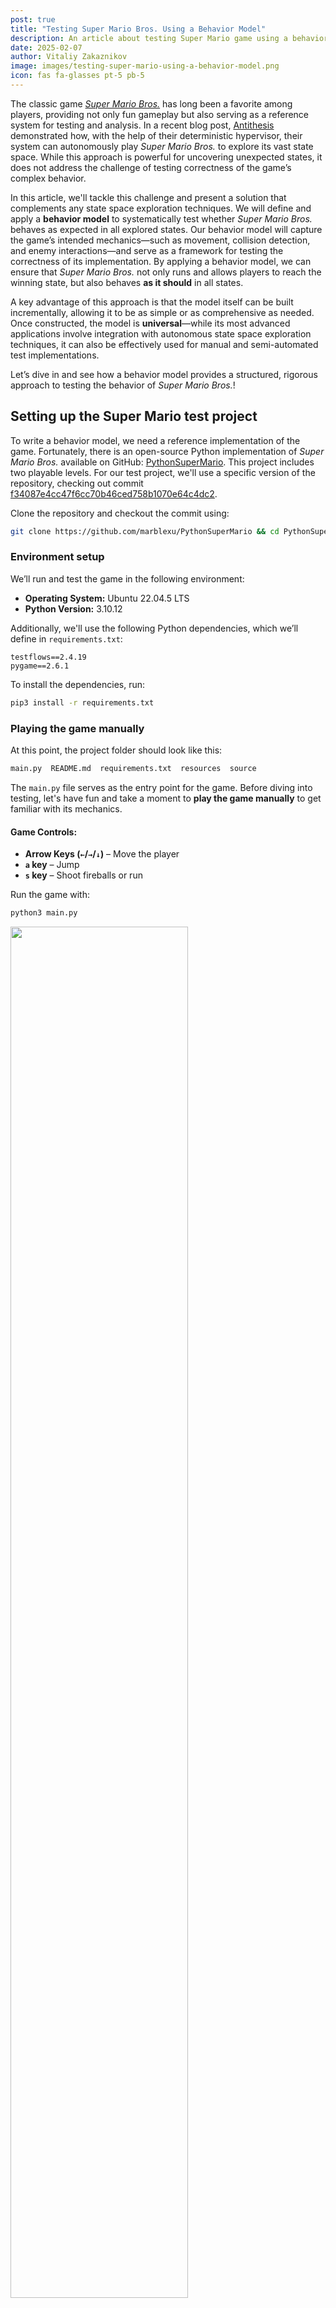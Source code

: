 ```yaml
---
post: true
title: "Testing Super Mario Bros. Using a Behavior Model"
description: An article about testing Super Mario game using a behavior model. 
date: 2025-02-07
author: Vitaliy Zakaznikov
image: images/testing-super-mario-using-a-behavior-model.png
icon: fas fa-glasses pt-5 pb-5
---
```


The classic game [*Super Mario Bros.*](https://en.wikipedia.org/wiki/Super_Mario_Bros.) has long been a favorite among players, providing not only fun gameplay but also serving as a reference system for testing and analysis. In a recent blog post, [Antithesis](https://antithesis.com/blog/sdtalk/) demonstrated how, with the help of their deterministic hypervisor, their system can autonomously play *Super Mario Bros.* to explore its vast state space. While this approach is powerful for uncovering unexpected states, it does not address the challenge of testing correctness of the game’s complex behavior.  

In this article, we'll tackle this challenge and present a solution that complements any state space exploration techniques. We will define and apply a **behavior model** to systematically test whether *Super Mario Bros.* behaves as expected in all explored states. Our behavior model will capture the game’s intended mechanics—such as movement, collision detection, and enemy interactions—and serve as a framework for testing the correctness of its implementation. By applying a behavior model, we can ensure that *Super Mario Bros.* not only runs and allows players to reach the winning state, but also behaves **as it should** in all states.<!-- more -->  

A key advantage of this approach is that the model itself can be built incrementally, allowing it to be as simple or as comprehensive as needed. Once constructed, the model is **universal**—while its most advanced applications involve integration with autonomous state space exploration techniques, it can also be effectively used for manual and semi-automated test implementations.  

Let’s dive in and see how a behavior model provides a structured, rigorous approach to testing the behavior of *Super Mario Bros.*!

## Setting up the Super Mario test project

To write a behavior model, we need a reference implementation of the game. Fortunately, there is an open-source Python implementation of *Super Mario Bros.* available on GitHub: [PythonSuperMario](https://github.com/marblexu/PythonSuperMario). This project includes two playable levels. For our test project, we'll use a specific version of the repository, checking out commit [f34087e4cc47f6cc70b46ced758b1070e64c4dc2](https://github.com/marblexu/PythonSuperMario/commit/f34087e4cc47f6cc70b46ced758b1070e64c4dc2).

Clone the repository and checkout the commit using:

```bash
git clone https://github.com/marblexu/PythonSuperMario && cd PythonSuperMario && git checkout f34087e4cc47f6cc70b46ced758b1070e64c4dc2
```

### Environment setup

We’ll run and test the game in the following environment:

- **Operating System:** Ubuntu 22.04.5 LTS
- **Python Version:** 3.10.12

Additionally, we'll use the following Python dependencies, which we’ll define in `requirements.txt`:

```text
testflows==2.4.19
pygame==2.6.1
```

To install the dependencies, run:

```bash
pip3 install -r requirements.txt
```

### Playing the game manually

At this point, the project folder should look like this:

```bash
main.py  README.md  requirements.txt  resources  source
```

The `main.py` file serves as the entry point for the game. Before diving into testing, let's have fun and take a moment to **play the game manually** to get familiar with its mechanics.

#### **Game Controls:**
- **Arrow Keys (`←`/`→`/`↓`)** – Move the player  
- **`a` key** – Jump  
- **`s` key** – Shoot fireballs or run  

Run the game with:

```bash
python3 main.py
```

<div class="text-center">
<img style="width: 75%" src="/images/testing-super-mario-using-a-behavior-model-pic-1.gif">
<div class="text-secondary text-bold"><br>Super Mario: Playing the game manually</div>
</div><br>

## Understanding the game architecture

Before we can integrate *PythonSuperMario* for testing, we need a basic understanding of its architecture. The game's execution starts in [source/main.py](https://github.com/marblexu/PythonSuperMario/blob/master/source/main.py), where the [main()](https://github.com/marblexu/PythonSuperMario/blob/master/source/main.py#L8) function initializes the game structure:

```python
def main():
    game = tools.Control()
    state_dict = {c.MAIN_MENU: main_menu.Menu(),
                  c.LOAD_SCREEN: load_screen.LoadScreen(),
                  c.LEVEL: level.Level(),
                  c.GAME_OVER: load_screen.GameOver(),
                  c.TIME_OUT: load_screen.TimeOut()}
    game.setup_states(state_dict, c.MAIN_MENU)
    game.main()
```

### Game as a state machine

The game is implemented as an explicit **state-driven system**, where different **states** represent major phases of execution. These include:

- **[MAIN_MENU](https://github.com/marblexu/PythonSuperMario/blob/master/source/states/main_menu.py#L9)** – The game's main menu.
- **[LOAD_SCREEN](https://github.com/marblexu/PythonSuperMario/blob/master/source/states/load_screen.py#L7)** – The load screen.
- **[LEVEL](https://github.com/marblexu/PythonSuperMario/blob/master/source/states/level.py#L11)** – The active gameplay state where the player interacts with the game world.
- **[GAME_OVER](https://github.com/marblexu/PythonSuperMario/blob/master/source/states/load_screen.py#L39)** – The state when the player loses all lives.
- **[TIME_OUT](https://github.com/marblexu/PythonSuperMario/blob/master/source/states/load_screen.py#L50)** – The state when the level timer runs out (a type of load screen).

<div class="text-center">
<img style="width: 75%" src="/images/testing-super-mario-using-a-behavior-model-pic-2.png">
<div class="text-secondary text-bold"><br>Super Mario: State Classes</div>
</div><br>


Each of these is a subclass of the [State class](https://github.com/marblexu/PythonSuperMario/blob/master/source/tools.py#L15), which implements the state machine architecture. The transitions between states are managed using the [`next` attribute](https://github.com/marblexu/PythonSuperMario/blob/master/source/tools.py#L20), which determines the upcoming game state.

### The actual game states

However, these states are actually not states but represent clusters of **states**, each of which contains its own **actual states**. These **actual states** are defined by the specific values of the attributes of these `State` classes. You can think of them like shown in the following diagram. However, the transition edges between states are relative. In the real system, we don't really know which transitions are possible. Some of these transitions might be a bug!

<div class="text-center">
<img style="width: 75%" src="/images/testing-super-mario-using-a-behavior-model-pic-3.png">
<div class="text-secondary text-bold"><br>Super Mario: Clusters of States (transition lines are random)</div>
</div><br>

#### The MAIN_MENU state class

For example, the **[MAIN_MENU](https://github.com/marblexu/PythonSuperMario/blob/master/source/states/main_menu.py#L9)** `State class` defines many states, determined by its attributes, such as:

- **`persist`** – Stores persistent game information that is [passed between states](https://github.com/marblexu/PythonSuperMario/blob/master/source/tools.py#L62) during transitions. It contains:
  - `COIN_TOTAL`, `SCORE`, `LIVES`, `TOP_SCORE`, `CURRENT_TIME`, `LEVEL_NUM`, `PLAYER_NAME`
- **`game_info`** – Holds the current game's information (set equal to `persist`).
- **`overhead_info`** – Manages the display of overhead game information, initialized as an instance of the `Info` class with `game_info` and `MAIN_MENU` as parameters.
- **`viewport`** – Manages the visible portion of the game world in the main menu.
- **`background`** – Handles the background setup for the main menu; initialized in the `setup_background()` method.
- **`player_list` and `player_index`** – Represent the selectable player characters in the main menu; initialized in the `setup_player()` method.
- **`cursor`** – Manages the menu selection cursor; initialized in the `setup_cursor()` method.

These attributes are primarily initialized in the [`startup()` method](https://github.com/marblexu/PythonSuperMario/blob/master/source/states/main_menu.py#L21), which is called when the `Menu` class is instantiated.

A crucial detail to note is that **the game does not have just five states**! In reality, the number of possible states is far greater because each `State` class has multiple attributes whose values define distinct actual states. 

> Don't be misled by the class name `State`, which can create confusion—it does not represent a singular game state but rather a structure that implements multiple possible states through its attributes.

Understanding this distinction is key to bridging the gap between the code and the state machine representation of the system under test. Effective testing relies on exploring as many states and transitions of this state machine as possible to ensure comprehensive coverage.


#### The LEVEL state class

The **MAIN_MENU** `State class` has a lot of attributes, but as expected the **[LEVEL](https://github.com/marblexu/PythonSuperMario/blob/master/source/states/level.py#L11)** `State class` that implements the actual
gameplay is even more complex as can be judged by its [startup() method](https://github.com/marblexu/PythonSuperMario/blob/master/source/states/level.py#L16) which initializes this class and sets the attributes that implements possible state that this class implements.

```python
 def startup(self, current_time, persist):
    self.game_info = persist
    self.persist = self.game_info
    self.game_info[c.CURRENT_TIME] = current_time
    self.death_timer = 0
    self.castle_timer = 0
    
    self.moving_score_list = []
    self.overhead_info = info.Info(self.game_info, c.LEVEL)
    self.load_map()
    self.setup_background()
    self.setup_maps()
    self.ground_group = self.setup_collide(c.MAP_GROUND)
    self.step_group = self.setup_collide(c.MAP_STEP)
    self.setup_pipe()
    self.setup_slider()
    self.setup_static_coin()
    self.setup_brick_and_box()
    self.setup_player()
    self.setup_enemies()
    self.setup_checkpoints()
    self.setup_flagpole()
    self.setup_sprite_groups()
```

Here's a brief overview of its key functions:

* **Initialize Game Information**: It assigns the `persist` dictionary to both `self.game_info` and `self.persist`, ensuring that persistent game data is maintained and can be passed across states.

* **Reset Timers**: Adds and initializes `death_timer` and `castle_timer` to `0`, preparing these timers for the level.

* **Initialize Overhead Display Information**: Sets up the overhead display information for the level.

* **Load Level Assets**: It calls several setup methods to load and initialize various level components, including:

    * `load_map()`: Loads the level map data.
    * `setup_background()`: Prepares the background graphics.
    * `setup_maps()`: Configures additional map settings.
    * `setup_collide()`: Sets up collision detection for ground and steps.
    * `setup_pipe()`: Initializes pipes within the level.
    * `setup_slider()`: Sets up sliding platforms or elements.
    * `setup_static_coin()`: Places static coins in the level.
    * `setup_brick_and_box()`: Configures bricks and boxes.
    * `setup_player()`: Initializes the player character.
    * `setup_enemies()`: Spawns enemies in the level.
    * `setup_checkpoints()`: Establishes checkpoints for progress tracking.
    * `setup_flagpole()`: Sets up the flagpole at the end of the level.
    * `setup_sprite_groups()`: Organizes sprites into groups for efficient management. Where a **sprite** is a 2D image or animation used in video games to represent characters, objects, and other visual elements. 

By executing these steps, the startup method ensures that all necessary components and settings are properly initialized defining the initial state, allowing the level to function correctly within the game.
The large number of possible states allowed by the **LEVEL** `State class` is what makes testing
the game a challenge. Nonetheless, the state-driven architecture of the game is clearly evident. 

The game's state-driven code architecture is well-aligned with **behavior model-based testing**, where **behavior** is defined as a sequence of states. Our model will compute the expected values in the **current state** based on the sequence of **previous states** (the system’s history). By leveraging this structure, we can systematically validate that the game behaves as intended as the game transitions between states.

> Note that state machine representation applies in general to any software even when the implementation
is not explicitly defined using state-driven code.

### The game loop and state transitions

The transition of game states is handled by the [`Control` class](https://github.com/marblexu/PythonSuperMario/blob/master/source/tools.py#L35), which defines the frames per second (FPS) — the theoretical [frequency](https://github.com/marblexu/PythonSuperMario/blob/master/source/tools.py#L78) at which the game loop executes.

The [game loop](https://github.com/marblexu/PythonSuperMario/blob/master/source/tools.py#L73) itself is very simple as shown below:

```python
    def main(self):
        while not self.done:
            self.event_loop()
            self.update()
            pg.display.update()
            self.clock.tick(self.fps)
```

The game loop operates in discrete time steps, where each tick of the clock produces a new frame. The FPS value determines the number of frames generated per second, with each frame representing the game's state at a specific point in time. While the game might appear to run continuously, it is actually discrete, advancing in small, well-defined steps. Here is a graphical representation of the loop’s actions along with their descriptions:

<div class="text-center">
<img style="width: 75%" src="/images/testing-super-mario-using-a-behavior-model-pic-4.png">
<div class="text-secondary text-bold"><br>Super Mario: Game Loop</div>
</div><br>

This is crucial for testing because the game’s behavior at any moment is fully determined by the current frame state. Therefore, testing must account for the fact that all animations, inputs, and events are processed frame-by-frame, and a **behavior model** must accurately observe and validate the correctness of the state for each frame.

## Wiring up test actions